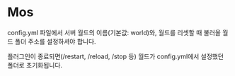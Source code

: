 # Mos

config.yml 파일에서 서버 월드의 이름(기본값: world)와,
월드를 리셋할 때 불러올 월드 폴더 주소를 설정하셔야 합니다.

플러그인이 종료되면(/restart, /reload, /stop 등) 월드가 config.yml에서 설정했던 폴더로 초기화됩니다.
